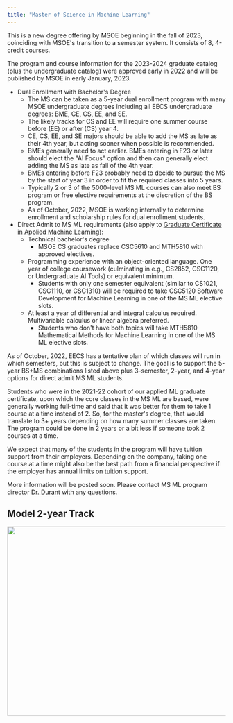 ```yaml
---
title: "Master of Science in Machine Learning"
---
```


This is a new degree offering by MSOE beginning in the fall of 2023, coinciding with MSOE's transition to a semester system. It consists of 8, 4-credit courses.

The program and course information for the 2023-2024 graduate catalog (plus the undergraduate catalog) were approved early in 2022 and will be published by MSOE in early January, 2023.

* Dual Enrollment with Bachelor's Degree
  * The MS can be taken as a 5-year dual enrollment program with many MSOE undergraduate degrees including all EECS undergraduate degrees: BME, CE, CS, EE, and SE.
  * The likely tracks for CS and EE will require one summer course before (EE) or after (CS) year 4.
  * CE, CS, EE, and SE majors should be able to add the MS as late as their 4th year, but acting sooner when possible is recommended.
  * BMEs generally need to act earlier. BMEs entering in F23 or later should elect the "AI Focus" option and then can generally elect adding the MS as late as fall of the 4th year.
  * BMEs entering before F23 probably need to decide to pursue the MS by the start of year 3 in order to fit the required classes into 5 years.
  * Typically 2 or 3 of the 5000-level MS ML courses can also meet BS program or free elective requirements at the discretion of the BS program.
  * As of October, 2022, MSOE is working internally to determine enrollment and scholarship rules for dual enrollment students.
* Direct Admit to MS ML requirements (also apply to [Graduate Certificate in Applied Machine Learning](https://onlineinfo.msoe.edu/machine-learning-certificate/)):
  * Technical bachelor's degree
    * MSOE CS graduates replace CSC5610 and MTH5810 with approved electives.
  * Programming experience with an object-oriented language. One year of college coursework (culminating in e.g., CS2852, CSC1120, or Undergraduate AI Tools) or equivalent minimum.
    * Students with only one semester equivalent (similar to CS1021, CSC1110, or CSC1310) will be required to take CSC5120 Software Development for Machine Learning in one of the MS ML elective slots.
  * At least a year of differential and integral calculus required. Multivariable calculus or linear algebra preferred.
    * Students who don't have both topics will take MTH5810 Mathematical Methods for Machine Learning in one of the MS ML elective slots.

As of October, 2022, EECS has a tentative plan of which classes will run in which semesters, but this is subject to change. The goal is to support the 5-year BS+MS combinations listed above plus 3-semester, 2-year, and 4-year options for direct admit MS ML students.

Students who were in the 2021-22 cohort of our applied ML graduate certificate, upon which the core classes in the MS ML are based, were generally working full-time and said that it was better for them to take 1 course at a time instead of 2. So, for the master's degree, that would translate to 3+ years depending on how many summer classes are taken. The program could be done in 2 years or a bit less if someone took 2 courses at a time.

We expect that many of the students in the program will have tuition support from their employers. Depending on the company, taking one course at a time might also be the best path from a financial perspective if the employer has annual limits on tuition support.

More information will be posted soon. Please contact MS ML program director [Dr. Durant](/) with any questions.

## Model 2-year Track

<img src="msml-2y-1x.png" width="761" height="437" border="0" srcset="msml-2y-1x.png 1x, msml-2y-2x.png 2x, msml-2y-4x.png 4x"/>